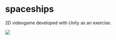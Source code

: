# spaceships
2D videogame developed with Unity as an exercise.

<p><img src="https://github.com/ArtCC/Spaceships/blob/main/spaceship.gif"></p>
